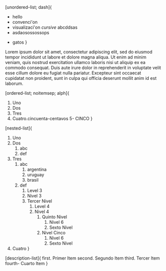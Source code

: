 
[unordered-list; dash]{
- hello
- convenci'on
- visualizaci'on _cursive_
abcddsas
- asdaosossossops
+ gatos
}

Lorem ipsum dolor sit amet, consectetur adipiscing elit, sed do eiusmod tempor incididunt ut labore et 
dolore magna aliqua. Ut enim ad minim veniam, quis nostrud exercitation ullamco laboris nisi ut aliquip 
ex ea commodo consequat. Duis aute irure dolor in reprehenderit in voluptate velit esse cillum dolore eu 
fugiat nulla pariatur. Excepteur sint occaecat cupidatat non proident, sunt in culpa qui officia deserunt 
mollit anim id est laborum.

[ordered-list; noitemsep; alph]{
1. Uno
2. Dos
3. Tres
4. Cuatro.cincuenta-centavos
5- CINCO
}

[nested-list]{
1. Uno
2. Dos
    1. abc
    2. def
3. Tres
    1. abc
        1. argentina
        2. uruguay
        3. brasil
    2. def
        1. Level 3
        2. Nivel 3
        3. Tercer Nivel
            1. Level 4
            2. Nivel 4
                1. Quinto Nivel
                    1. Nivel 6
                    2. Sexto Nivel
                2. Nivel Cinco
                    1. Nivel 6
                    2. Sexto Nivel
4. Cuatro
}

[description-list]{
    first. Primer Item
    second. Segundo Item
    third. Tercer Item
    fourth- Cuarto Item
}